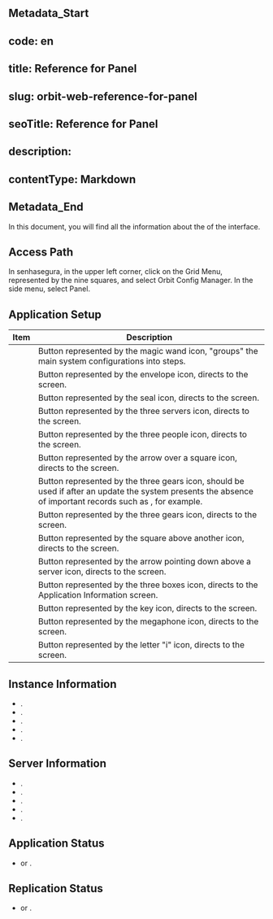 ## Metadata_Start 
## code: en
## title: Reference for Panel 
## slug: orbit-web-reference-for-panel 
## seoTitle: Reference for Panel 
## description:  
## contentType: Markdown 
## Metadata_End
In this document, you will find all the information about the   of the  interface.

## Access Path
In senhasegura, in the upper left corner, click on the Grid Menu, represented by the nine squares, and select Orbit Config Manager.
In the side menu, select Panel.

## Application Setup
| Item          | Description                                                                                          |
|---------------|----------------------------------------------------------------------------------------------------|
|        | Button represented by the magic wand icon, "groups" the main system configurations into steps.     |
|            | Button represented by the envelope icon, directs to the  screen.                            |
|    | Button represented by the seal icon, directs to the  screen.                            |
|     | Button represented by the three servers icon, directs to the  screen.                |
|     | Button represented by the three people icon, directs to the  screen.  |
|      | Button represented by the arrow over a square icon, directs to the  screen. |
|      | Button represented by the three gears icon, should be used if after an update the system presents the absence of important records such as , for example.|
|  | Button represented by the three gears icon, directs to the  screen.            |
|    | Button represented by the square above another icon, directs to the  screen.    |
|         | Button represented by the arrow pointing down above a server icon, directs to the  screen.|
|       | Button represented by the three boxes icon, directs to the Application Information screen.         |
|     | Button represented by the key icon, directs to the screen.                  |
|      | Button represented by the megaphone icon, directs to the  screen.        |
|   | Button represented by the letter "i" icon, directs to the  screen.  |

## Instance Information
- .
- .
- .
- .
- .

## Server Information
- .
- .
- .
- .
- .

## Application Status
-  or .

## Replication Status
-  or .

